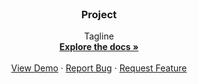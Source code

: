 <!-- PROJECT LOGO -->
<br />
<div align="center">
  <a href="https://github.com/debagnik02/Testing/blob/main/images/dream.png>
    <img src="https://github.com/debagnik02/Testing/blob/main/images/dream.png?raw=true" height="400">
  </a>

  <h3 align="center" color="blue">Project</h3>

  <p align="center">
  Tagline
    <br />
    <a href="https://github.com/othneildrew/Best-README-Template"><strong>Explore the docs »</strong></a>
    <br />
    <br />
    <a href="https://github.com/othneildrew/Best-README-Template">View Demo</a>
    ·
    <a href="https://github.com/othneildrew/Best-README-Template/issues">Report Bug</a>
    ·
    <a href="https://github.com/othneildrew/Best-README-Template/issues">Request Feature</a>
  </p>
</div>

